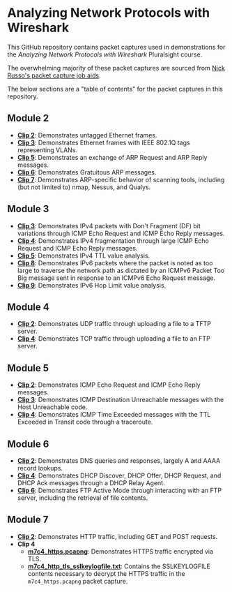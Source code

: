 # Analyzing Network Protocols with Wireshark

This GitHub repository contains packet captures used in demonstrations for the *Analyzing Network Protocols with Wireshark* Pluralsight course.

The overwhelming majority of these packet captures are sourced from [Nick Russo's packet capture job aids](https://njrusmc.net/jobaid/jobaid.html).

The below sections are a "table of contents" for the packet captures in this repository.

## Module 2

* **[Clip 2](https://github.com/ChristopherJHart/pluralsight-analyzing-network-protocols-with-wireshark/raw/main/m2/m2c2_eth_untagged.pcapng)**: Demonstrates untagged Ethernet frames.
* **[Clip 3](https://github.com/ChristopherJHart/pluralsight-analyzing-network-protocols-with-wireshark/raw/main/m2/m2c3_eth_dot1q_trunk.pcapng)**: Demonstrates Ethernet frames with IEEE 802.1Q tags representing VLANs.
* **[Clip 5](https://github.com/ChristopherJHart/pluralsight-analyzing-network-protocols-with-wireshark/raw/main/m2/m2c5_arp_broadcast.pcapng)**: Demonstrates an exchange of ARP Request and ARP Reply messages.
* **[Clip 6](https://github.com/ChristopherJHart/pluralsight-analyzing-network-protocols-with-wireshark/raw/main/m2/m2c6_arp_gratuitous.pcapng)**: Demonstrates Gratuitous ARP messages.
* **[Clip 7](https://github.com/ChristopherJHart/pluralsight-analyzing-network-protocols-with-wireshark/raw/main/m2/m2c7_arp_scan.pcapng)**: Demonstrates ARP-specific behavior of scanning tools, including (but not limited to) nmap, Nessus, and Qualys.

## Module 3

* **[Clip 3](https://github.com/ChristopherJHart/pluralsight-analyzing-network-protocols-with-wireshark/raw/main/m3/m3c3_ipv4_packet_too_big.pcapng)**: Demonstrates IPv4 packets with Don't Fragment (DF) bit variations through ICMP Echo Request and ICMP Echo Reply messages.
* **[Clip 4](https://github.com/ChristopherJHart/pluralsight-analyzing-network-protocols-with-wireshark/raw/main/m3/m3c4_ipv4_fragments.pcapng)**: Demonstrates IPv4 fragmentation through large ICMP Echo Request and ICMP Echo Reply messages.
* **[Clip 5](https://github.com/ChristopherJHart/pluralsight-analyzing-network-protocols-with-wireshark/raw/main/m3/m3c5_ipv4_traceroute.pcapng)**: Demonstrates IPv4 TTL value analysis.
* **[Clip 8](https://github.com/ChristopherJHart/pluralsight-analyzing-network-protocols-with-wireshark/raw/main/m3/m3c8_ipv6_packet_too_big.pcapng)**: Demonstrates IPv6 packets where the packet is noted as too large to traverse the network path as dictated by an ICMPv6 Packet Too Big message sent in response to an ICMPv6 Echo Request message.
* **[Clip 9](https://github.com/ChristopherJHart/pluralsight-analyzing-network-protocols-with-wireshark/raw/main/m3/m3c9_ipv6_traceroute.pcapng)**: Demonstrates IPv6 Hop Limit value analysis.

## Module 4

* **[Clip 2](https://github.com/ChristopherJHart/pluralsight-analyzing-network-protocols-with-wireshark/raw/main/m4/m4c2_udp_tftp_put.pcapng)**: Demonstrates UDP traffic through uploading a file to a TFTP server.
* **[Clip 4](https://github.com/ChristopherJHart/pluralsight-analyzing-network-protocols-with-wireshark/raw/main/m4/m4c4_tcp_ftp_put.pcapng)**: Demonstrates TCP traffic through uploading a file to an FTP server.

## Module 5

* **[Clip 2](https://github.com/ChristopherJHart/pluralsight-analyzing-network-protocols-with-wireshark/raw/main/m5/m5c2_icmp_ping.pcapng)**: Demonstrates ICMP Echo Request and ICMP Echo Reply messages.
* **[Clip 3](https://github.com/ChristopherJHart/pluralsight-analyzing-network-protocols-with-wireshark/raw/main/m5/m5c3_icmp_destination_unreachable.pcapng)**: Demonstrates ICMP Destination Unreachable messages with the Host Unreachable code.
* **[Clip 4](https://github.com/ChristopherJHart/pluralsight-analyzing-network-protocols-with-wireshark/raw/main/m5/m5c4_icmp_ttl_exceeded.pcapng)**: Demonstrates ICMP Time Exceeded messages with the TTL Exceeded in Transit code through a traceroute.

## Module 6

* **[Clip 2](https://github.com/ChristopherJHart/pluralsight-analyzing-network-protocols-with-wireshark/raw/main/m6/m6c2_dns.pcapng)**: Demonstrates DNS queries and responses, largely A and AAAA record lookups.
* **[Clip 4](https://github.com/ChristopherJHart/pluralsight-analyzing-network-protocols-with-wireshark/raw/main/m6/m6c4_dhcp.pcapng)**: Demonstrates DHCP Discover, DHCP Offer, DHCP Request, and DHCP Ack messages through a DHCP Relay Agent.
* **[Clip 6](https://github.com/ChristopherJHart/pluralsight-analyzing-network-protocols-with-wireshark/raw/main/m6/m6c6_ftp_active_get.pcapng)**: Demonstrates FTP Active Mode through interacting with an FTP server, including the retrieval of file contents.

## Module 7

* **[Clip 2](https://github.com/ChristopherJHart/pluralsight-analyzing-network-protocols-with-wireshark/raw/main/m7/m7c2_http.pcapng)**: Demonstrates HTTP traffic, including GET and POST requests.
* **Clip 4**
    * **[m7c4_https.pcapng](https://github.com/ChristopherJHart/pluralsight-analyzing-network-protocols-with-wireshark/raw/main/m7/m7c4_http_tls.pcapng)**: Demonstrates HTTPS traffic encrypted via TLS.
    * **[m7c4_http_tls_sslkeylogfile.txt](https://github.com/ChristopherJHart/pluralsight-analyzing-network-protocols-with-wireshark/raw/main/m7/m7c4_http_tls_sslkeylogfile.txt)**: Contains the SSLKEYLOGFILE contents necessary to decrypt the HTTPS traffic in the `m7c4_https.pcapng` packet capture.
